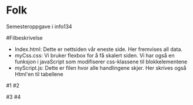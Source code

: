 # Folk
Semesteroppgave i info134

#Filbeskrivelse
 - Index.html:
 Dette er nettsiden vår eneste side. Her fremvises all data.
 - myCss.css: Vi bruker flexbox for å få skalert siden. Vi har også en funksjon i javaScript som modifiserer css-klassene til blokkelementene
 - myScript.js: Dette er filen hvor alle handlingene skjer. Her skrives også Html'en til tabellene
 
 #1
 #2
 
 #3
 #4
